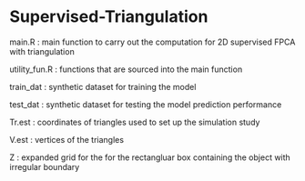 # Supervised-Triangulation

main.R : main function to carry out the computation for 2D supervised FPCA with triangulation

utility_fun.R : functions that are sourced into the main function 

train_dat : synthetic dataset for training the model

test_dat : synthetic dataset for testing the model prediction performance

Tr.est : coordinates of triangles used to set up the simulation study

V.est : vertices of the triangles 

Z : expanded grid for the for the rectangluar box containing the object with irregular boundary
